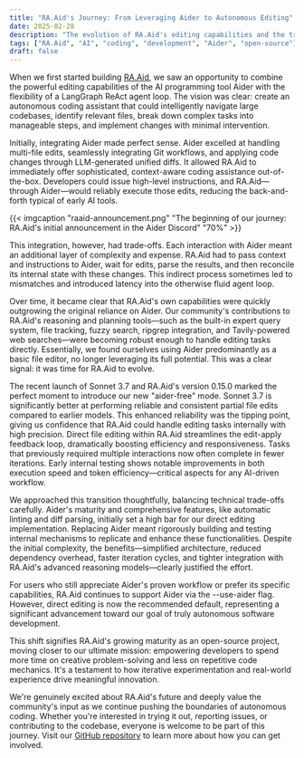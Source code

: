 ```yaml
---
title: "RA.Aid's Journey: From Leveraging Aider to Autonomous Editing"
date: 2025-02-28
description: "The evolution of RA.Aid's editing capabilities and the transition to direct file editing"
tags: ["RA.Aid", "AI", "coding", "development", "Aider", "open-source"]
draft: false
---
```


When we first started building [RA.Aid](https://github.com/ai-christianson/RA.Aid), we saw an opportunity to combine the powerful editing capabilities of the AI programming tool Aider with the flexibility of a LangGraph ReAct agent loop. The vision was clear: create an autonomous coding assistant that could intelligently navigate large codebases, identify relevant files, break down complex tasks into manageable steps, and implement changes with minimal intervention.

Initially, integrating Aider made perfect sense. Aider excelled at handling multi-file edits, seamlessly integrating Git workflows, and applying code changes through LLM-generated unified diffs. It allowed RA.Aid to immediately offer sophisticated, context-aware coding assistance out-of-the-box. Developers could issue high-level instructions, and RA.Aid—through Aider—would reliably execute those edits, reducing the back-and-forth typical of early AI tools.

{{< imgcaption "raaid-announcement.png" "The beginning of our journey: RA.Aid's initial announcement in the Aider Discord" "70%" >}}

This integration, however, had trade-offs. Each interaction with Aider meant an additional layer of complexity and expense. RA.Aid had to pass context and instructions to Aider, wait for edits, parse the results, and then reconcile its internal state with these changes. This indirect process sometimes led to mismatches and introduced latency into the otherwise fluid agent loop.

Over time, it became clear that RA.Aid's own capabilities were quickly outgrowing the original reliance on Aider. Our community's contributions to RA.Aid's reasoning and planning tools—such as the built-in expert query system, file tracking, fuzzy search, ripgrep integration, and Tavily-powered web searches—were becoming robust enough to handle editing tasks directly. Essentially, we found ourselves using Aider predominantly as a basic file editor, no longer leveraging its full potential. This was a clear signal: it was time for RA.Aid to evolve.

The recent launch of Sonnet 3.7 and RA.Aid's version 0.15.0 marked the perfect moment to introduce our new "aider-free" mode. Sonnet 3.7 is significantly better at performing reliable and consistent partial file edits compared to earlier models. This enhanced reliability was the tipping point, giving us confidence that RA.Aid could handle editing tasks internally with high precision. Direct file editing within RA.Aid streamlines the edit-apply feedback loop, dramatically boosting efficiency and responsiveness. Tasks that previously required multiple interactions now often complete in fewer iterations. Early internal testing shows notable improvements in both execution speed and token efficiency—critical aspects for any AI-driven workflow.

We approached this transition thoughtfully, balancing technical trade-offs carefully. Aider's maturity and comprehensive features, like automatic linting and diff parsing, initially set a high bar for our direct editing implementation. Replacing Aider meant rigorously building and testing internal mechanisms to replicate and enhance these functionalities. Despite the initial complexity, the benefits—simplified architecture, reduced dependency overhead, faster iteration cycles, and tighter integration with RA.Aid's advanced reasoning models—clearly justified the effort.

For users who still appreciate Aider's proven workflow or prefer its specific capabilities, RA.Aid continues to support Aider via the --use-aider flag. However, direct editing is now the recommended default, representing a significant advancement toward our goal of truly autonomous software development.

This shift signifies RA.Aid's growing maturity as an open-source project, moving closer to our ultimate mission: empowering developers to spend more time on creative problem-solving and less on repetitive code mechanics. It's a testament to how iterative experimentation and real-world experience drive meaningful innovation.

We're genuinely excited about RA.Aid's future and deeply value the community's input as we continue pushing the boundaries of autonomous coding. Whether you're interested in trying it out, reporting issues, or contributing to the codebase, everyone is welcome to be part of this journey. Visit our [GitHub repository](https://github.com/ai-christianson/RA.Aid) to learn more about how you can get involved.
